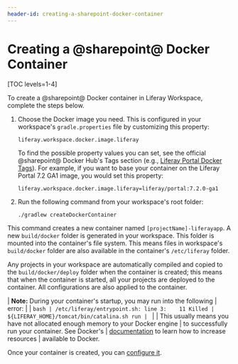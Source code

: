 ```yaml
---
header-id: creating-a-sharepoint-docker-container
---
```


# Creating a @sharepoint@ Docker Container

[TOC levels=1-4]

To create a @sharepoint@ Docker container in Liferay Workspace, complete the steps
below.

1.  Choose the Docker image you need. This is configured in your workspace's
    `gradle.properties` file by customizing this property: 

    ```properties
    liferay.workspace.docker.image.liferay
    ```

    To find the possible property values you can set, see the official @sharepoint@
    Docker Hub's Tags section (e.g.,
    [Liferay Portal Docker Tags](https://hub.docker.com/r/liferay/portal/tags)).
    For example, if you want to base your container on the Liferay Portal 7.2
    GA1 image, you would set this property:

    ```properties
    liferay.workspace.docker.image.liferay=liferay/portal:7.2.0-ga1
    ```

2.  Run the following command from your workspace's root folder:

    ```bash
    ./gradlew createDockerContainer
    ```

This command creates a new container named `[projectName]-liferayapp`. A new
`build/docker` folder is generated in your workspace. This folder is mounted
into the container's file system. This means files in workspace's `build/docker`
folder are also available in the container's `/etc/liferay` folder.

Any projects in your workspace are automatically compiled and copied to the
`build/docker/deploy` folder when the container is created; this means that when
the container is started, all your projects are deployed to the container. All
configurations are also applied to the container.

| **Note:** During your container's startup, you may run into the following
| error:
| 
| ```bash
| /etc/liferay/entrypoint.sh: line 3:    11 Killed
| ${LIFERAY_HOME}/tomcat/bin/catalina.sh run
| ```
| 
| This usually means you have not allocated enough memory to your Docker engine
| to successfully run your container. See Docker's
| [documentation](https://docs.docker.com) to learn how to increase resources
| available to Docker.

Once your container is created, you can
[configure it](/docs/7-2/reference/-/knowledge_base/r/configuring-a-docker-container).

